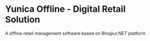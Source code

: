 # Yunica Offline - Digital Retail Solution

A offline retail management software based on Bhojpur.NET platform
